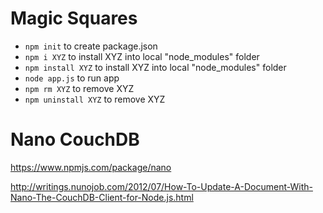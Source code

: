 # Magic Squares

- `npm init` to create package.json
- `npm i XYZ` to install XYZ into local "node_modules" folder
- `npm install XYZ` to install XYZ into local "node_modules" folder
- `node app.js` to run app
- `npm rm XYZ` to remove XYZ
- `npm uninstall XYZ` to remove XYZ


# Nano CouchDB

https://www.npmjs.com/package/nano

http://writings.nunojob.com/2012/07/How-To-Update-A-Document-With-Nano-The-CouchDB-Client-for-Node.js.html


